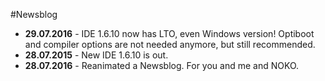 #Newsblog

* **29.07.2016** - IDE 1.6.10 now has LTO, even Windows version! Optiboot and compiler options are not needed anymore, but still recommended.  
* **28.07.2015** - New IDE 1.6.10 is out.  
* **28.07.2016** - Reanimated a Newsblog. For you and me and NOKO.  
